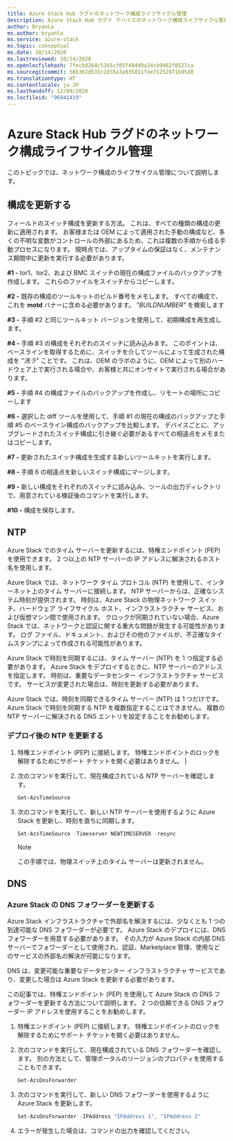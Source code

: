```yaml
---
title: Azure Stack Hub ラグドのネットワーク構成ライフサイクル管理
description: Azure Stack Hub ラグド デバイスのネットワーク構成ライフサイクル管理について説明します。
author: BryanLa
ms.author: bryanla
ms.service: azure-stack
ms.topic: conceptual
ms.date: 10/14/2020
ms.lastreviewed: 10/14/2020
ms.openlocfilehash: 7fecbd264c5165cf05f494d9a24cb9462f8527ca
ms.sourcegitcommit: 50b362d531c2d35a3a935811fee71252971bd5d8
ms.translationtype: HT
ms.contentlocale: ja-JP
ms.lasthandoff: 12/09/2020
ms.locfileid: "96941419"
---
```

# <a name="azure-stack-hub-ruggedized-network-configuration-lifecycle-management"></a>Azure Stack Hub ラグドのネットワーク構成ライフサイクル管理

このトピックでは、ネットワーク構成のライフサイクル管理について説明します。

## <a name="update-configuration"></a>構成を更新する


フィールドのスイッチ構成を更新する方法。 これは、すべての種類の構成の更新に適用されます。 お客様または OEM によって適用された手動の構成など、多くの不明な変数がコントロールの外部にあるため、これは複数の手順から成る手動プロセスになります。 現時点では、アップタイムの保証はなく、メンテナンス期間中に更新を実行する必要があります。

**\#1 -** tor1、tor2、および BMC スイッチの現在の構成ファイルのバックアップを作成します。 これらのファイルをスイッチからコピーします。

**\#2 -** 既存の構成のツールキットのビルド番号をメモします。
すべての構成で、これを **motd** バナーに含める必要があります。 *"BUILDNUMBER"* を検索します

**\#3 -** 手順 \#2 と同じツールキット バージョンを使用して、初期構成を再生成します。

**\#4 -** 手順 \#3 の構成をそれぞれのスイッチに読み込みます。
このポイントは、ベースラインを取得するために、スイッチを介してツールによって生成された構成を "*洗う*" ことです。 これは、OEM のラボのように、OEM によって別のハードウェア上で実行される場合や、お客様と共にオンサイトで実行される場合があります。

**\#5 -** 手順 \#4 の構成ファイルのバックアップを作成し、リモートの場所にコピーします

**\#6 -** 選択した diff ツールを使用して、手順 \#1 の現在の構成のバックアップと手順 \#5 のベースライン構成のバックアップを比較します。 デバイスごとに、アップグレードされたスイッチ構成に引き継ぐ必要があるすべての相違点をメモまたはコピーします。

**\#7 -** 更新されたスイッチ構成を生成する新しいツールキットを実行します。

**\#8 -** 手順 6 の相違点を新しいスイッチ構成にマージします。

**\#9 -** 新しい構成をそれぞれのスイッチに読み込み、ツールの出力ディレクトリで、用意されている検証後のコマンドを実行します。

**\#10 -** 構成を保存します。

## <a name="ntp"></a>NTP

Azure Stack でのタイム サーバーを更新するには、特権エンドポイント (PEP) を使用できます。 2 つ以上の NTP サーバーの IP アドレスに解決されるホスト名を使用します。

Azure Stack では、ネットワーク タイム プロトコル (NTP) を使用して、インターネット上のタイム サーバーに接続します。 NTP サーバーからは、正確なシステム時刻が提供されます。 時刻は、Azure Stack の物理ネットワーク スイッチ、ハードウェア ライフサイクル ホスト、インフラストラクチャ サービス、および仮想マシン間で使用されます。 クロックが同期されていない場合、Azure Stack では、ネットワークと認証に関する重大な問題が発生する可能性があります。 ログ ファイル、ドキュメント、およびその他のファイルが、不正確なタイムスタンプによって作成される可能性があります。

Azure Stack で時刻を同期するには、タイム サーバー (NTP) を 1 つ指定する必要があります。
Azure Stack をデプロイするときに、NTP サーバーのアドレスを指定します。 時刻は、重要なデータセンター インフラストラクチャ サービスです。 サービスが変更された場合は、時刻を更新する必要があります。

Azure Stack では、時刻を同期できるタイム サーバー (NTP) は 1 つだけです。 Azure Stack で時刻を同期する NTP を複数指定することはできません。 複数の NTP サーバーに解決される DNS エントリを設定することをお勧めします。 

### <a name="update-ntp-post-deployment"></a>デプロイ後の NTP を更新する

1.  特権エンドポイント (PEP) に接続します。 特権エンドポイントのロックを解除するためにサポート チケットを開く必要はありません。 |

2.  次のコマンドを実行して、現在構成されている NTP サーバーを確認します。

    ```powershell
    Get-AzsTimeSource
    ```

3.  次のコマンドを実行して、新しい NTP サーバーを使用するように Azure Stack を更新し、時刻を直ちに同期します。

    ```powershell
    Set-AzsTimeSource -Timeserver NEWTIMESERVER -resync
    ```

    >[!NOTE] 
    > この手順では、物理スイッチ上のタイム サーバーは更新されません。 

## <a name="dns"></a>DNS

### <a name="update-the-dns-forwarder-in-azure-stack"></a>Azure Stack の DNS フォワーダーを更新する

Azure Stack インフラストラクチャで外部名を解決するには、少なくとも 1 つの到達可能な DNS フォワーダーが必要です。 Azure Stack のデプロイには、DNS フォワーダーを用意する必要があります。 その入力が Azure Stack の内部 DNS サーバーでフォワーダーとして使用され、認証、Marketplace 管理、使用などのサービスの外部名の解決が可能になります。

DNS は、変更可能な重要なデータセンター インフラストラクチャ サービスであり、変更した場合は Azure Stack を更新する必要があります。

この記事では、特権エンドポイント (PEP) を使用して Azure Stack の DNS フォワーダーを更新する方法について説明します。 2 つの信頼できる DNS フォワーダー IP アドレスを使用することをお勧めします。

1.  特権エンドポイント (PEP) に接続します。 特権エンドポイントのロックを解除するためにサポート チケットを開く必要はありません。 

2.  次のコマンドを実行して、現在構成されている DNS フォワーダーを確認します。 別の方法として、管理ポータルのリージョンのプロパティを使用することもできます。

    ```powershell
    Get-AzsDnsForwarder
    ```

3.  次のコマンドを実行して、新しい DNS フォワーダーを使用するように Azure Stack を更新します。

    ```powershell
    Set-AzsDnsForwarder -IPAddress "IPAddress 1", "IPAddress 2" 
    ```

4.  エラーが発生した場合は、コマンドの出力を確認してください。